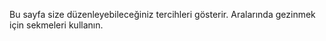 Bu sayfa size düzenleyebileceğiniz tercihleri gösterir. Aralarında gezinmek için sekmeleri kullanın.